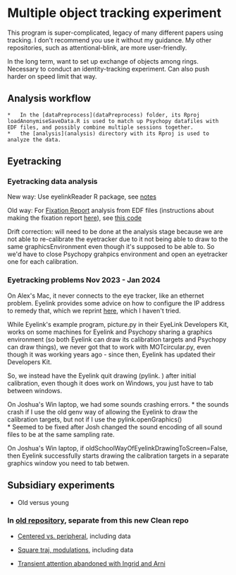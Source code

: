 Multiple object tracking experiment
==============
This program is super-complicated, legacy of many different papers using tracking. I don't recommend you use it without my guidance. My other repositories, such as attentional-blink, are more user-friendly.

In the long term, want to set up exchange of objects among rings. Necessary to conduct an identity-tracking experiment. Can also push harder on speed limit that way.

## Analysis workflow

	*	In the [dataPreprocess](dataPreprocess) folder, its Rproj loadAnonymiseSaveData.R is used to match up Psychopy datafiles with EDF files, and possibly combine multiple sessions together.
	*	the [analysis](analysis) directory with its Rproj is used to analyze the data.


## Eyetracking

### Eyetracking data analysis 

New way: Use eyelinkReader R package, see [notes](dataPreprocess/eyetracking/EDF_file_processing_with_R_eyelinkReader.md)

Old way: For [Fixation Report](https://docs.google.com/document/d/1o3IirKJTU_yfOrlNHWl6cmx1fj1j6vFzhXw-UFje_jw/edit) analysis from EDF files (instructions about making the fixation report [here](https://github.com/alexholcombe/MOTcircularClean/tree/master/dataPreprocess/eyetracking)), see [this code](https://github.com/alexholcombe/MOTcircular/tree/master/dataPreprocess)

Drift correction: will need to be done at the analysis stage because we are not able to re-calibrate the eyetracker due to it not being able to draw to the same graphicsEnvironment even though it's supposed to be able to. So we'd have to close Psychopy grahpics environment and open an eyetracker one for each calibration.

### Eyetracking problems Nov 2023 - Jan 2024

On Alex's Mac, it never connects to the eye tracker, like an ethernet problem. Eyelink provides some advice on how to configure the IP address to remedy that, which we reprint [here](https://docs.google.com/document/d/1o3IirKJTU_yfOrlNHWl6cmx1fj1j6vFzhXw-UFje_jw/), which I haven't tried.


While Eyelink's example program, picture.py in their EyeLink Developers Kit, works on some machines for Eyelink and Psychopy sharing a graphics environment (so both Eyelink can draw its calibration targets and Psychopy can draw things), we never got that to work with MOTcircular.py, even though it was working years ago - since then, Eyelink has updated their Developers Kit. 

So, we instead have the Eyelink quit drawing (pylink. ) after initial calibration, even though it does work on Windows, you just have to tab between windows.

On Joshua's Win laptop, we had some sounds crashing errors.
	* the sounds crash if I use the old genv way of allowing the Eyelink to draw the calibration targets, but not if I use the             pylink.openGraphics()  
	* Seemed to be fixed after Josh changed the sound encoding of all sound files to be at the same sampling rate.

On Joshua's Win laptop, if oldSchoolWayOfEyelinkDrawingToScreen=False, then Eyelink successfully starts drawing the calibration targets in a separate graphics window you need to tab betwen.

## Subsidiary experiments

- Old versus young

### In [old repository](https://github.com/alexholcombe/MOTcircular), separate from this new Clean repo 

- [Centered vs. peripheral](https://github.com/alexholcombe/MOTcircular/tree/master/experiment_specific/rps_limit), including data

- [Square traj, modulations](https://github.com/alexholcombe/MOTcircular/blob/master/experiment_specific/rps_limit/square.md), including data

- [Transient attention abandoned with Ingrid and Arni](https://github.com/alexholcombe/MOTcircular/tree/master/experiment_specific/transient_attention)